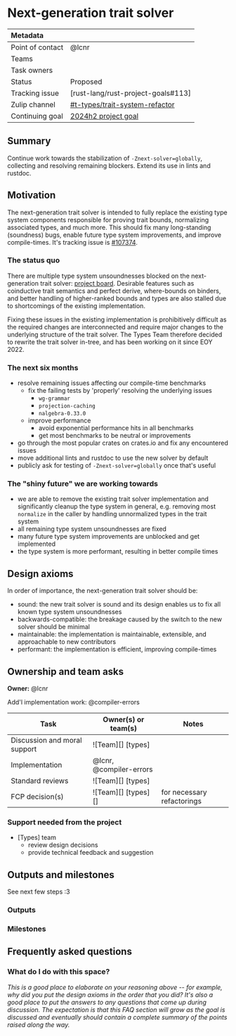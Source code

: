 # Next-generation trait solver

| Metadata         |                                           |
|:-----------------|-------------------------------------------|
| Point of contact | @lcnr                                     |
| Teams            | <!-- TEAMS WITH ASKS -->                  |
| Task owners      | <!-- TASK OWNERS -->                      |
| Status           | Proposed                                  |
| Tracking issue   | [rust-lang/rust-project-goals#113]        |
| Zulip channel    | [#t-types/trait-system-refactor][channel] |
| Continuing goal  | [2024h2 project goal]                     |

[channel]: https://rust-lang.zulipchat.com/#narrow/channel/364551-t-types.2Ftrait-system-refactor
[2024h2 project goal]: https://rust-lang.github.io/rust-project-goals/2024h2/next-solver.html


## Summary

Continue work towards the stabilization of `-Znext-solver=globally`, collecting and resolving remaining blockers. Extend its use in lints and rustdoc.

## Motivation

The next-generation trait solver is intended to fully replace the existing type system components responsible for proving trait bounds, normalizing associated types, and much more. This should fix many long-standing (soundness) bugs, enable future type system improvements, and improve compile-times. It's tracking issue is [#107374](https://github.com/rust-lang/rust/issues/107374).

### The status quo

There are multiple type system unsoundnesses blocked on the next-generation trait solver: [project board][unsoundnesses]. Desirable features such as coinductive trait semantics and perfect derive, where-bounds on binders, and better handling of higher-ranked bounds and types are also stalled due to shortcomings of the existing implementation.

Fixing these issues in the existing implementation is prohibitively difficult as the required changes are interconnected and require major changes to the underlying structure of the trait solver. The Types Team therefore decided to rewrite the trait solver in-tree, and has been working on it since EOY 2022.

### The next six months

- resolve remaining issues affecting our compile-time benchmarks
    - fix the failing tests by 'properly' resolving the underlying issues
        - `wg-grammar`
        - `projection-caching`
        - `nalgebra-0.33.0`
    - improve performance
        - avoid exponential performance hits in all benchmarks
        - get most benchmarks to be neutral or improvements
- go through the most popular crates on crates.io and fix any encountered issues
- move additional lints and rustdoc to use the new solver by default
- publicly ask for testing of `-Znext-solver=globally` once that's useful


### The "shiny future" we are working towards

- we are able to remove the existing trait solver implementation and significantly cleanup the type system in general, e.g. removing most `normalize` in the caller by handling unnormalized types in the trait system
- all remaining type system unsoundnesses are fixed
- many future type system improvements are unblocked and get implemented
- the type system is more performant, resulting in better compile times

## Design axioms

In order of importance, the next-generation trait solver should be:
- sound: the new trait solver is sound and its design enables us to fix all known type system unsoundnesses
- backwards-compatible: the breakage caused by the switch to the new solver should be minimal
- maintainable: the implementation is maintainable, extensible, and approachable to new contributors 
- performant: the implementation is efficient, improving compile-times 

[da]: ../about/design_axioms.md

## Ownership and team asks

**Owner:** @lcnr

Add'l implementation work: @compiler-errors

| Task                         | Owner(s) or team(s)     | Notes                      |
|------------------------------|-------------------------|----------------------------|
| Discussion and moral support | ![Team][] [types]       |                            |
| Implementation               | @lcnr, @compiler-errors |                            |
| Standard reviews             | ![Team][] [types]       |                            |
| FCP decision(s)              | ![Team][] [types][]     | for necessary refactorings |

### Support needed from the project

* [Types] team
    * review design decisions
    * provide technical feedback and suggestion

## Outputs and milestones

See next few steps :3

### Outputs

### Milestones

## Frequently asked questions

### What do I do with this space?

*This is a good place to elaborate on your reasoning above -- for example, why did you put the design axioms in the order that you did? It's also a good place to put the answers to any questions that come up during discussion. The expectation is that this FAQ section will grow as the goal is discussed and eventually should contain a complete summary of the points raised along the way.*

[unsoundnesses]: https://github.com/orgs/rust-lang/projects/44